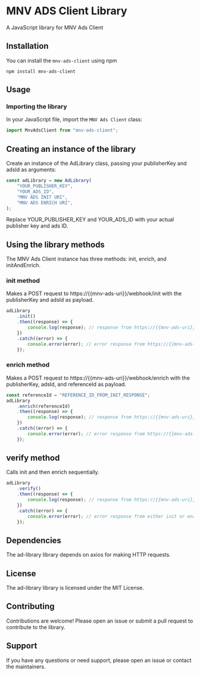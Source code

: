 # MNV ADS Client Library

A JavaScript library for MNV Ads Client

## Installation

You can install the `mnv-ads-client` using npm

```
npm install mnv-ads-client
```

## Usage

### Importing the library

In your JavaScript file, import the `MNV Ads Client` class:

```javascript
import MnvAdsClient from "mnv-ads-client";
```

## Creating an instance of the library

Create an instance of the AdLibrary class, passing your publisherKey and adsId as arguments:

```javascript
const adLibrary = new AdLibrary(
    "YOUR_PUBLISHER_KEY",
    "YOUR_ADS_ID",
    "MNV ADS INIT URI",
    "MNV ADS ENRICH URI",
);
```

Replace YOUR_PUBLISHER_KEY and YOUR_ADS_ID with your actual publisher key and ads ID.

## Using the library methods

The MNV Ads Client instance has three methods: init, enrich, and initAndEnrich.

### init method

Makes a POST request to https://{{mnv-ads-uri}}/webhook/init with the publisherKey and adsId as payload.

```javascript
adLibrary
    .init()
    .then((response) => {
        console.log(response); // response from https://{{mnv-ads-uri}}/webhook/init
    })
    .catch((error) => {
        console.error(error); // error response from https://{{mnv-ads-uri}}/webhook/init
    });
```

### enrich method

Makes a POST request to https://{{mnv-ads-uri}}/webhook/enrich with the publisherKey, adsId, and referenceId as payload.

```javascript
const referenceId = "REFERENCE_ID_FROM_INIT_RESPONSE";
adLibrary
    .enrich(referenceId)
    .then((response) => {
        console.log(response); // response from https://{{mnv-ads-uri}}/webhook/enrich
    })
    .catch((error) => {
        console.error(error); // error response from https://{{mnv-ads-uri}}/webhook/enrich
    });
```

## verify method

Calls init and then enrich sequentially.

```javascript
adLibrary
    .verify()
    .then((response) => {
        console.log(response); // response from https://{{mnv-ads-uri}}/webhook/enrich
    })
    .catch((error) => {
        console.error(error); // error response from either init or enrich
    });
```

## Dependencies

The ad-library library depends on axios for making HTTP requests.

## License

The ad-library library is licensed under the MIT License.

## Contributing

Contributions are welcome! Please open an issue or submit a pull request to contribute to the library.

## Support

If you have any questions or need support, please open an issue or contact the maintainers.
